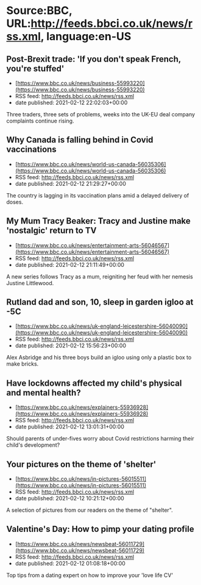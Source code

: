 # Source:BBC, URL:http://feeds.bbci.co.uk/news/rss.xml, language:en-US

## Post-Brexit trade: 'If you don't speak French, you're stuffed'
 - [https://www.bbc.co.uk/news/business-55993220](https://www.bbc.co.uk/news/business-55993220)
 - RSS feed: http://feeds.bbci.co.uk/news/rss.xml
 - date published: 2021-02-12 22:02:03+00:00

Three traders, three sets of problems, weeks into the UK-EU deal company complaints continue rising.

## Why Canada is falling behind in Covid vaccinations
 - [https://www.bbc.co.uk/news/world-us-canada-56035306](https://www.bbc.co.uk/news/world-us-canada-56035306)
 - RSS feed: http://feeds.bbci.co.uk/news/rss.xml
 - date published: 2021-02-12 21:29:27+00:00

The country is lagging in its vaccination plans amid a delayed delivery of doses.

## My Mum Tracy Beaker: Tracy and Justine make 'nostalgic' return to TV
 - [https://www.bbc.co.uk/news/entertainment-arts-56046567](https://www.bbc.co.uk/news/entertainment-arts-56046567)
 - RSS feed: http://feeds.bbci.co.uk/news/rss.xml
 - date published: 2021-02-12 21:11:49+00:00

A new series follows Tracy as a mum, reigniting her feud with her nemesis Justine Littlewood.

## Rutland dad and son, 10, sleep in garden igloo at -5C
 - [https://www.bbc.co.uk/news/uk-england-leicestershire-56040090](https://www.bbc.co.uk/news/uk-england-leicestershire-56040090)
 - RSS feed: http://feeds.bbci.co.uk/news/rss.xml
 - date published: 2021-02-12 15:56:23+00:00

Alex Asbridge and his three boys build an igloo using only a plastic box to make bricks.

## Have lockdowns affected my child's physical and mental health?
 - [https://www.bbc.co.uk/news/explainers-55936928](https://www.bbc.co.uk/news/explainers-55936928)
 - RSS feed: http://feeds.bbci.co.uk/news/rss.xml
 - date published: 2021-02-12 13:01:31+00:00

Should parents of under-fives worry about Covid restrictions harming their child's development?

## Your pictures on the theme of 'shelter'
 - [https://www.bbc.co.uk/news/in-pictures-56015511](https://www.bbc.co.uk/news/in-pictures-56015511)
 - RSS feed: http://feeds.bbci.co.uk/news/rss.xml
 - date published: 2021-02-12 10:21:12+00:00

A selection of pictures from our readers on the theme of "shelter".

## Valentine's Day: How to pimp your dating profile
 - [https://www.bbc.co.uk/news/newsbeat-56011729](https://www.bbc.co.uk/news/newsbeat-56011729)
 - RSS feed: http://feeds.bbci.co.uk/news/rss.xml
 - date published: 2021-02-12 01:08:18+00:00

Top tips from a dating expert on how to improve your 'love life CV'

